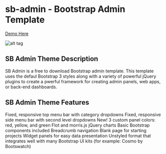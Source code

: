 sb-admin - Bootstrap Admin Template
========
[Demo Here](http://www.bootstrapstage.com/demo/sb-admin/index.html)

![alt tag](http://i.imgur.com/n47Dibt.jpg?1)


SB Admin Theme Description
--------------------------

SB Admin is a free to download Bootstrap admin template. This template uses the defaul Bootstrap 3 styles along with a variety of powerful jQuery plugins to create a pwerful framework for creating admin panels, web apps, or back-end dashboards.

SB Admin Theme Features
-----------------------

Fixed, responsive top menu bar with category dropdowns
Fixed, responsive side menu bar with second level dropdowns
New! 3 custom panel colors: red, yellow, and green
Flot and morris.js jQuery charts
Basic Bootstrap components included
Breadcrumb navigation
Blank page for starting projects
Widget panels for easy data presentation
Unstyled format that integrates well with many Bootstrap UI kits (for example: Cosmo by Bootswatch)
